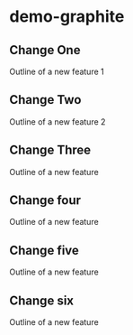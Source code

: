 # demo-graphite

## Change One
Outline of a new feature 1

## Change Two
Outline of a new feature 2

## Change Three
Outline of a new feature

## Change four
Outline of a new feature

## Change five
Outline of a new feature

## Change six
Outline of a new feature
